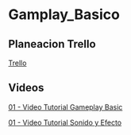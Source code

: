 # Gamplay_Basico
## Planeacion Trello
[Trello](https://trello.com/b/OllvtpIz/trabajos)
## Videos
[01 - Video Tutorial Gameplay Basic
](https://drive.google.com/file/d/1Yl6BMrn7gccYwMFLDPxefuyP--d1bljy/view?usp=sharing)

[01 - Video Tutorial Sonido y Efecto
](https://drive.google.com/file/d/12zgLAOtCsOnryGE7VWXK9cqZEypaELxW/view?ts=6529b981)
